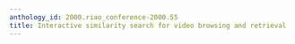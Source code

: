 ```yaml
---
anthology_id: 2000.riao_conference-2000.55
title: Interactive similarity search for video browsing and retrieval
---
```

